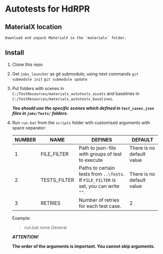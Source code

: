 # Autotests for HdRPR


## MaterialX location
    Download and unpack MaterialX in the `materialx` folder.


## Install
 1. Clone this repo

 2. Get `jobs_launcher` as git submodule, using next commands
 `git submodule init`
 `git submodule update`

 4. Put folders with scenes in `C:/TestResources/materialx_autotests_assets` and baselines in `C:/TestResources/materialx_autotests_baselines`.
 
    ***You should use the specific scenes which defined in `test_cases.json` files in `jobs/Tests/` folders.***

 6. Run `run.bat` from the `scripts` folder with customised arguments with space separator:

    | NUMBER | NAME            | DEFINES                                                                              | DEFAULT                                                                |
    |--------|-----------------|--------------------------------------------------------------------------------------|------------------------------------------------------------------------|
    | 1      | FILE_FILTER     | Path to json-file with groups of test to execute                                     | There is no default value                                              |
    | 2      | TESTS_FILTER    | Paths to certain tests from `..\Tests`. If `FILE_FILTER` is set, you can write `""`. | There is no default value                                              |
    | 3      | RETRIES         | Number of retries for each test case.                                                | 2                                                                      |

    Example:
    > run.bat none General

    ***ATTENTION!***

    **The order of the arguments is important. You cannot skip arguments.**
